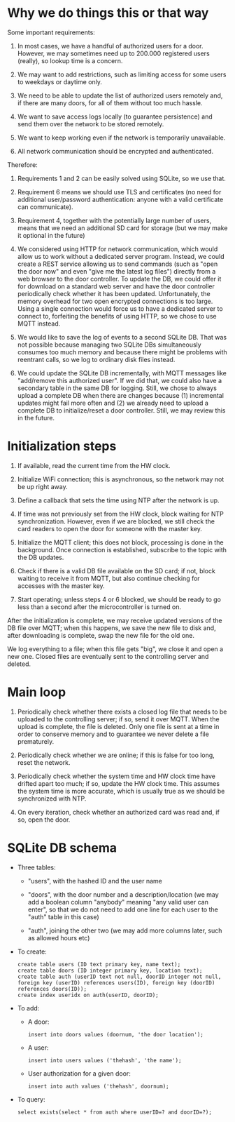 # Why we do things this or that way

Some important requirements:

1. In most cases, we have a handful of authorized users for a door.
   However, we may sometimes need up to 200.000 registered users (really),
   so lookup time is a concern.

2. We may want to add restrictions, such as limiting access for some users
   to weekdays or daytime only.

3. We need to be able to update the list of authorized users remotely and,
   if there are many doors, for all of them without too much hassle.

4. We want to save access logs locally (to guarantee persistence) and send
   them over the network to be stored remotely.

5. We want to keep working even if the network is temporarily unavailable.

6. All network communication should be encrypted and authenticated.

Therefore:

1. Requirements 1 and 2 can be easily solved using SQLite, so we use that.

2. Requirement 6 means we should use TLS and certificates (no need for
   additional user/password authentication: anyone with a valid certificate
   can communicate).

3. Requirement 4, together with the potentially large number of users,
   means that we need an additional SD card for storage (but we may make
   it optional in the future)

4. We considered using HTTP for network communication, which would allow
   us to work without a dedicated server program. Instead, we could create
   a REST service allowing us to send commands (such as "open the door now"
   and even "give me the latest log files") directly from a web browser to
   the door controller. To update the DB, we could offer it for download
   on a standard web server and have the door controller periodically check
   whether it has been updated. Unfortunately, the memory overhead for two
   open encrypted connections is too large. Using a single connection would
   force us to have a dedicated server to connect to, forfeiting the benefits
   of using HTTP, so we chose to use MQTT instead.

5. We would like to save the log of events to a second SQLite DB. That was
   not possible because managing two SQLite DBs simultaneously consumes
   too much memory and because there might be problems with reentrant calls,
   so we log to ordinary disk files instead.

6. We could update the SQLite DB incrementally, with MQTT messages like
   "add/remove this authorized user". If we did that, we could also have
   a secondary table in the same DB for logging. Still, we chose to always
   upload a complete DB when there are changes because (1) incremental
   updates might fail more often and (2) we already need to upload a
   complete DB to initialize/reset a door controller. Still, we may review
   this in the future.

# Initialization steps

1. If available, read the current time from the HW clock.

2. Initialize WiFi connection; this is asynchronous, so the network may
   not be up right away.

3. Define a callback that sets the time using NTP after the network is up.

4. If time was not previously set from the HW clock, block waiting for
   NTP synchronization. However, even if we are blocked, we still check
   the card readers to open the door for someone with the master key.

5. Initialize the MQTT client; this does not block, processing is done
   in the background. Once connection is established, subscribe to the
   topic with the DB updates.

6. Check if there is a valid DB file available on the SD card; if not,
   block waiting to receive it from MQTT, but also continue checking
   for accesses with the master key.

7. Start operating; unless steps 4 or 6 blocked, we should be ready to
   go less than a second after the microcontroller is turned on.

After the initialization is complete, we may receive updated versions of
the DB file over MQTT; when this happens, we save the new file to disk
and, after downloading is complete, swap the new file for the old one.

We log everything to a file; when this file gets "big", we close it and
open a new one. Closed files are eventually sent to the controlling
server and deleted.

# Main loop

1. Periodically check whether there exists a closed log file that needs
   to be uploaded to the controlling server; if so, send it over MQTT.
   When the upload is complete, the file is deleted. Only one file is
   sent at a time in order to conserve memory and to guarantee we never
   delete a file prematurely.

2. Periodically check whether we are online; if this is false for too
   long, reset the network.

3. Periodically check whether the system time and HW clock time have
   drifted apart too much; if so, update the HW clock time. This assumes
   the system time is more accurate, which is usually true as we should
   be synchronized with NTP.

4. On every iteration, check whether an authorized card was read and,
   if so, open the door.

# SQLite DB schema

 * Three tables:

   - "users", with the hashed ID and the user name

   - "doors", with the door number and a description/location (we may
     add a boolean column "anybody" meaning "any valid user can enter",
     so that we do not need to add one line for each user to the "auth"
     table in this case)

   - "auth", joining the other two (we may add more columns later, such
     as allowed hours etc)

 * To create:
   ```
   create table users (ID text primary key, name text);
   create table doors (ID integer primary key, location text);
   create table auth (userID text not null, doorID integer not null, foreign key (userID) references users(ID), foreign key (doorID) references doors(ID));
   create index useridx on auth(userID, doorID);
   ```

 * To add:
   - A door:
     ```
     insert into doors values (doornum, 'the door location');
     ```
   - A user:
     ```
     insert into users values ('thehash', 'the name');
     ```
   - User authorization for a given door:
     ```
     insert into auth values ('thehash', doornum);

 * To query:
   ```
   select exists(select * from auth where userID=? and doorID=?);
   ```
